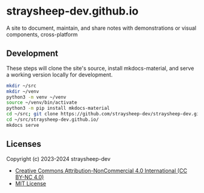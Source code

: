 # straysheep-dev.github.io

A site to document, maintain, and share notes with demonstrations or visual components, cross-platform

## Development

These steps will clone the site's source, install mkdocs-material, and serve a working version locally for development.

```bash
mkdir ~/src
mkdir ~/venv
python3 -m venv ~/venv
source ~/venv/bin/activate
python3 -m pip install mkdocs-material
cd ~/src; git clone https://github.com/straysheep-dev/straysheep-dev.github.io
cd ~/src/straysheep-dev.github.io/
mkdocs serve
```

## Licenses

Copyright (c) 2023-2024 straysheep-dev

- [Creative Commons Attribution-NonCommercial 4.0 International (CC BY-NC 4.0)](https://creativecommons.org/licenses/by-nc/4.0/)
- [MIT License](https://github.com/squidfunk/mkdocs-material?tab=MIT-1-ov-file)
